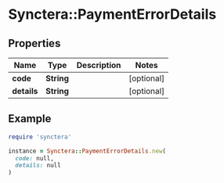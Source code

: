# Synctera::PaymentErrorDetails

## Properties

| Name | Type | Description | Notes |
| ---- | ---- | ----------- | ----- |
| **code** | **String** |  | [optional] |
| **details** | **String** |  | [optional] |

## Example

```ruby
require 'synctera'

instance = Synctera::PaymentErrorDetails.new(
  code: null,
  details: null
)
```

